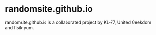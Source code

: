 # randomsite.github.io
randomsite.github.io is a collaborated project by KL-77, United Geekdom and fisik-yum.
